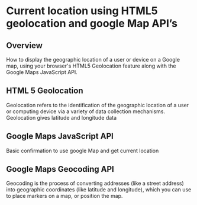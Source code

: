 # Current location using HTML5 geolocation and google Map API’s


## Overview 
How to display the geographic location of a user or device on a Google map, using your browser's HTML5 Geolocation feature along with the  Google Maps JavaScript API.
## HTML 5 Geolocation
Geolocation refers to the identification of the geographic location of a user or computing device via a variety of data collection mechanisms.
Geolocation gives latitude and longitude data
## Google Maps JavaScript API
Basic confirmation to use google Map and get current location
## Google Maps Geocoding API
Geocoding is the process of converting addresses (like a street address) into geographic coordinates (like latitude and longitude), which you can use to place markers on a map, or position the map.
